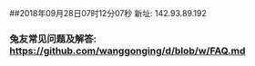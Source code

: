 ##2018年09月28日07时12分07秒 新址: 142.93.89.192
### 兔友常见问题及解答: https://github.com/wanggonging/d/blob/w/FAQ.md

